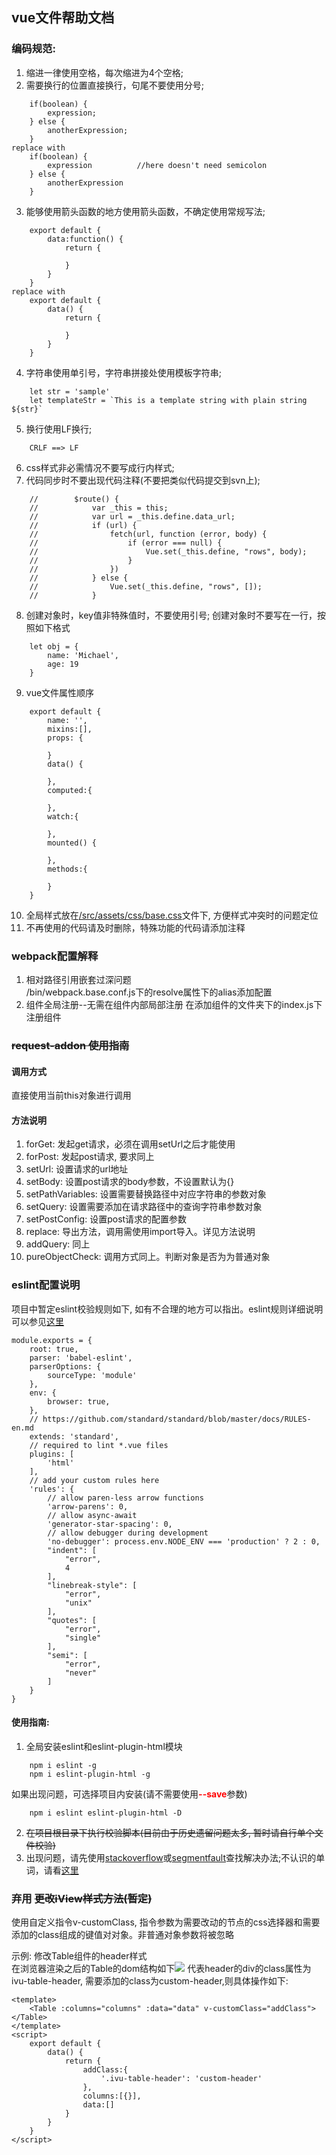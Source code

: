 ## vue文件帮助文档

### 编码规范:  
1. 缩进一律使用空格，每次缩进为4个空格;  
2. 需要换行的位置直接换行，句尾不要使用分号;  
```
    if(boolean) {
        expression;
    } else {
        anotherExpression;
    }
replace with
    if(boolean) {
        expression          //here doesn't need semicolon
    } else {
        anotherExpression
    }
```
3. 能够使用箭头函数的地方使用箭头函数，不确定使用常规写法; 
```
    export default {
        data:function() {
            return {

            }
        }
    } 
replace with 
    export default {
        data() {
            return {

            }
        }
    }
``` 
4. 字符串使用单引号，字符串拼接处使用模板字符串;     
```
    let str = 'sample'
    let templateStr = `This is a template string with plain string ${str}`
```
5. 换行使用LF换行;  
```
    CRLF ==> LF
```
6. css样式非必需情况不要写成行内样式;  
7. 代码同步时不要出现代码注释(不要把类似代码提交到svn上);  
```
    //        $route() {
    //            var _this = this;
    //            var url = _this.define.data_url;
    //            if (url) {
    //                fetch(url, function (error, body) {
    //                    if (error === null) {
    //                        Vue.set(_this.define, "rows", body);
    //                    }
    //                })
    //            } else {
    //                Vue.set(_this.define, "rows", []);
    //            }
```
8. 创建对象时，key值非特殊值时，不要使用引号; 创建对象时不要写在一行，按照如下格式
```
    let obj = {
        name: 'Michael',
        age: 19
    }
```
9. vue文件属性顺序
```
    export default {
        name: '',
        mixins:[],
        props: {
            
        }
        data() {

        },
        computed:{

        },
        watch:{

        },
        mounted() {

        },
        methods:{

        }
    }
```
10. 全局样式放在[/src/assets/css/base.css](/src/assets/css/base.css)文件下, 方便样式冲突时的问题定位
11. 不再使用的代码请及时删除，特殊功能的代码请添加注释

### webpack配置解释 
1. 相对路径引用嵌套过深问题  
    /bin/webpack.base.conf.js下的resolve属性下的alias添加配置
2. 组件全局注册--无需在组件内部局部注册
    在添加组件的文件夹下的index.js下注册组件


### <del>request-addon 使用指南</del>

#### 调用方式 
直接使用当前this对象进行调用
#### 方法说明
1. forGet: 发起get请求，必须在调用setUrl之后才能使用
2. forPost: 发起post请求, 要求同上
3. setUrl: 设置请求的url地址
4. setBody: 设置post请求的body参数，不设置默认为{}
5. setPathVariables: 设置需要替换路径中对应字符串的参数对象
6. setQuery: 设置需要添加在请求路径中的查询字符串参数对象
7. setPostConfig: 设置post请求的配置参数
8. replace: 导出方法，调用需使用import导入。详见方法说明
9. addQuery: 同上
10. pureObjectCheck: 调用方式同上。判断对象是否为为普通对象

### eslint配置说明

项目中暂定eslint校验规则如下, 如有不合理的地方可以指出。eslint规则详细说明可以参见[这里](http://eslint.cn/docs/user-guide/configuring)
```
module.exports = {
    root: true,
    parser: 'babel-eslint',
    parserOptions: {
        sourceType: 'module'
    },
    env: {
        browser: true,
    },
    // https://github.com/standard/standard/blob/master/docs/RULES-en.md
    extends: 'standard',
    // required to lint *.vue files
    plugins: [
        'html'
    ],
    // add your custom rules here
    'rules': {
        // allow paren-less arrow functions
        'arrow-parens': 0,
        // allow async-await
        'generator-star-spacing': 0,
        // allow debugger during development
        'no-debugger': process.env.NODE_ENV === 'production' ? 2 : 0,
        "indent": [
            "error",
            4
        ],
        "linebreak-style": [
            "error",
            "unix"
        ],
        "quotes": [
            "error",
            "single"
        ],
        "semi": [
            "error",
            "never"
        ]
    }
}
```
#### 使用指南:  
1.  全局安装eslint和eslint-plugin-html模块
```
    npm i eslint -g
    npm i eslint-plugin-html -g
```
如果出现问题，可选择项目内安装(请不需要使用<b style="color: red;">--save</b>参数)
```
    npm i eslint eslint-plugin-html -D
```
2.  <del>在项目根目录下执行校验脚本(目前由于历史遗留问题太多, 暂时请自行单个文件校验)</del>
3.  出现问题，请先使用[stackoverflow](https://stackoverflow.com)或[segmentfault](https://segmentfault.com/)查找解决办法;不认识的单词，请看[这里](https://www.youdao.com/)


### 弃用 <del>更改iView样式方法(暂定)</del>

使用自定义指令v-customClass, 指令参数为需要改动的节点的css选择器和需要添加的class组成的键值对对象。非普通对象参数将被忽略  

示例: 修改Table组件的header样式  
在浏览器渲染之后的Table的dom结构如下![](./help/pic/table.jpg)
代表header的div的class属性为ivu-table-header, 需要添加的class为custom-header,则具体操作如下:
```
<template>
    <Table :columns="columns" :data="data" v-customClass="addClass"></Table>
</template>
<script>
    export default {
        data() {
            return {
                addClass:{
                    '.ivu-table-header': 'custom-header'
                },
                columns:[{}],
                data:[]
            }
        }
    }
</script>
    
```
    
